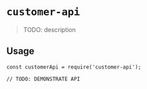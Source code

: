 # `customer-api`

> TODO: description

## Usage

```
const customerApi = require('customer-api');

// TODO: DEMONSTRATE API
```
